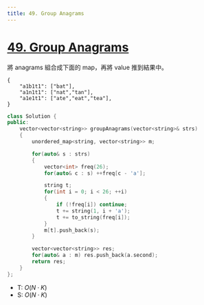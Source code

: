 ```yaml
---
title: 49. Group Anagrams
---
```


# [49\. Group Anagrams](https://leetcode.com/problems/group-anagrams/)

將 anagrams 組合成下面的 map，再將 value 推到結果中。
```jsonld
{
    "a1b1t1": ["bat"],
    "a1n1t1": ["nat","tan"],
    "a1e1t1": ["ate","eat","tea"],
}
```

```cpp
class Solution {
public:
    vector<vector<string>> groupAnagrams(vector<string>& strs)
    {
        unordered_map<string, vector<string>> m;

        for(auto& s : strs)
        {
            vector<int> freq(26);
            for(auto& c : s) ++freq[c - 'a'];

            string t;
            for(int i = 0; i < 26; ++i)
            {
                if (!freq[i]) continue;
                t += string(1, i + 'a');
                t += to_string(freq[i]);
            }
            m[t].push_back(s);
        }

        vector<vector<string>> res;
        for(auto& a : m) res.push_back(a.second);
        return res;
    }
};
```


- T: $O(N \cdot K)$
- S: $O(N \cdot K)$

